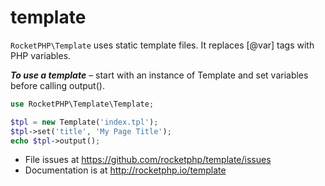 # template

`RocketPHP\Template` uses static template files. It replaces [@var] tags with PHP variables.

**_To use a template_** – start with an instance of Template and set variables before calling output().

```php
use RocketPHP\Template\Template;

$tpl = new Template('index.tpl');
$tpl->set('title', 'My Page Title');
echo $tpl->output();
```

- File issues at https://github.com/rocketphp/template/issues
- Documentation is at http://rocketphp.io/template
